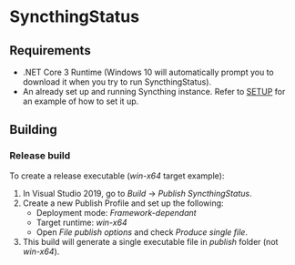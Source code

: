# SyncthingStatus

## Requirements

- .NET Core 3 Runtime (Windows 10 will automatically prompt you to download it when you try to run SyncthingStatus).
- An already set up and running Syncthing instance. Refer to [SETUP](https://github.com/mc0239/SyncthingStatus/blob/master/SETUP.md) for an example of how to set it up.

## Building

### Release build

To create a release executable (*win-x64* target example):

1. In Visual Studio 2019, go to _Build_ -> _Publish SyncthingStatus_.
2. Create a new Publish Profile and set up the following:
    - Deployment mode: *Framework-dependant*
    - Target runtime: *win-x64*
    - Open *File publish options* and check *Produce single file*.
3. This build will generate a single executable file in *publish* folder (not *win-x64*).
